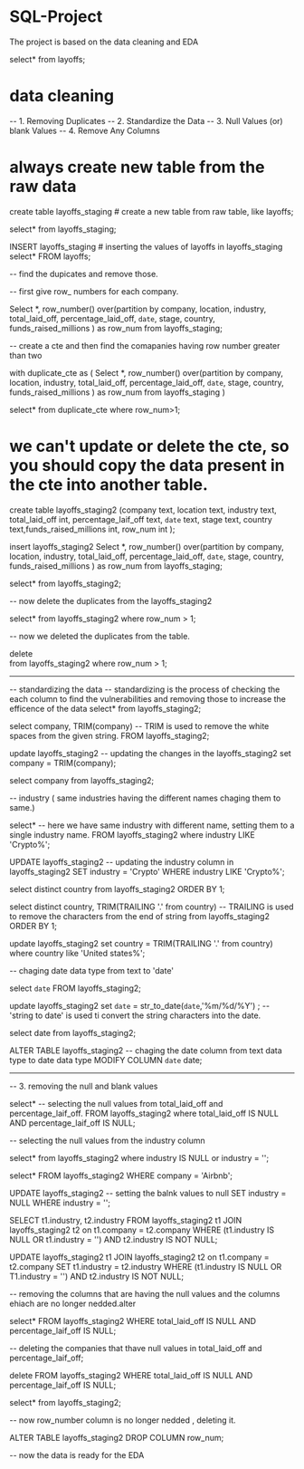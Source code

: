 # SQL-Project
The project is based on the data cleaning and EDA

select*
from layoffs;

# data cleaning
-- 1. Removing Duplicates
-- 2. Standardize the Data
-- 3. Null Values (or) blank Values
-- 4. Remove Any Columns

# always create new table from the raw data

create table layoffs_staging # create a new table from raw table,
like layoffs;

select*
from layoffs_staging;

INSERT layoffs_staging # inserting the values of layoffs in layoffs_staging
select*
FROM layoffs;


-- find the dupicates and remove those.

-- first give row_ numbers for each company.

Select *,
row_number()  over(partition by company, location, industry, total_laid_off, percentage_laid_off, `date`, stage, country, funds_raised_millions ) as row_num
from layoffs_staging;

-- create a cte and then find the comapanies having row number greater than two

with duplicate_cte as
(
Select *,
row_number()  over(partition by company, location, industry, total_laid_off, percentage_laid_off, `date`, stage, country, funds_raised_millions ) as row_num
from layoffs_staging
)

select*
from duplicate_cte
where row_num>1;

# we can't update or delete the cte, so you should copy the data present in the cte into another table.

create table layoffs_staging2
(company text, location text, industry text, total_laid_off int, percentage_laif_off text, `date` text, stage text, country text,funds_raised_millions int, row_num int
);

insert layoffs_staging2
Select *,
row_number()  over(partition by company, location, industry, total_laid_off, percentage_laid_off, `date`, stage, country, funds_raised_millions ) as row_num
from layoffs_staging;

select*
from layoffs_staging2;

-- now delete the duplicates from the layoffs_staging2

select*
from layoffs_staging2
where row_num > 1;

-- now we deleted the duplicates from the table.

delete   
from layoffs_staging2
where row_num > 1;

----------------------------------------------------------------------------------------------------------------------------

-- standardizing the data
-- standardizing is the process of checking the  each column to find the vulnerabilities and removing those to increase the efficence of the data
select*
from layoffs_staging2;

select company, TRIM(company) -- TRIM is used to remove the white spaces from the given string.
FROM layoffs_staging2;

update layoffs_staging2   -- updating the changes in the layoffs_staging2
set company = TRIM(company);

select company
from layoffs_staging2;

-- industry ( same industries having the different names chaging them to same.)

select*                        -- here we have same industry with different name, setting them to a single industry name.
FROM layoffs_staging2
where industry LIKE 'Crypto%';
 
 
 UPDATE layoffs_staging2      -- updating the industry column in layoffs_staging2
 SET industry = 'Crypto'
 WHERE industry LIKE 'Crypto%';
 
 
 select distinct country
 from layoffs_staging2
 ORDER BY 1;
 
 
 select distinct country, TRIM(TRAILING '.' from country)  -- TRAILING is used to remove the characters from the end of string
 from layoffs_staging2
 ORDER BY 1;
 
 update layoffs_staging2
 set country = TRIM(TRAILING '.' from country)
 where country like 'United states%';
 
 -- chaging date data type from text to 'date'
 
 select `date`
 FROM layoffs_staging2;
 
 update layoffs_staging2
 set `date` = str_to_date(`date`,'%m/%d/%Y') ; -- 'string to date' is used ti convert the string characters into the date.
 
 select date 
 from layoffs_staging2;
 
 ALTER TABLE layoffs_staging2 -- chaging the date column from text data type to date data type
 MODIFY COLUMN `date` date;
 
 
 -----------------------------------------------------------------------------------------------------------------
 
 -- 3. removing the null and blank values
 
 select*                    -- selecting the  null values from total_laid_off and percentage_laif_off.
 FROM layoffs_staging2
 where total_laid_off IS NULL
 AND percentage_laif_off IS NULL;
 
 
 -- selecting the null values from the  industry column
 
 select*
 from layoffs_staging2
 where industry IS NULL 
 or industry = '';
 
 select*
 FROM layoffs_staging2
 WHERE company = 'Airbnb';
 
 UPDATE layoffs_staging2 -- setting the balnk values to null
 SET industry = NULL
 WHERE industry = '';
 
 SELECT t1.industry, t2.industry
 FROM layoffs_staging2 t1
 JOIN layoffs_staging2 t2
      on t1.company = t2.company
 WHERE (t1.industry IS NULL OR t1.industry = '') 
 AND t2.industry IS NOT NULL;
 
 UPDATE layoffs_staging2 t1
 JOIN layoffs_staging2 t2
      on t1.company = t2.company
 SET t1.industry = t2.industry
 WHERE (t1.industry IS NULL OR T1.industry = '')
 AND t2.industry IS NOT NULL;
 
 -- removing the columns that are having the null values and the columns ehiach are no longer nedded.alter
 
 select*
 FROM layoffs_staging2
 WHERE total_laid_off IS NULL
 AND percentage_laif_off IS NULL;
 
 -- deleting the companies that thave null values in total_laid_off and percentage_laif_off;
 
 delete 
 FROM layoffs_staging2
 WHERE total_laid_off IS NULL
 AND percentage_laif_off IS NULL;
 
 
 select*
 from layoffs_staging2;
 
 -- now row_number column is no longer nedded , deleting it.
 
 ALTER TABLE layoffs_staging2
 DROP COLUMN row_num;
 
 -- now the data is ready for the EDA
 
 
 
 
 
 
 
 
 
 
 
 
 
 
 
 
 
 
 
 
 
 
 
 
 
 
 
 
 
 
 
 
 
 
